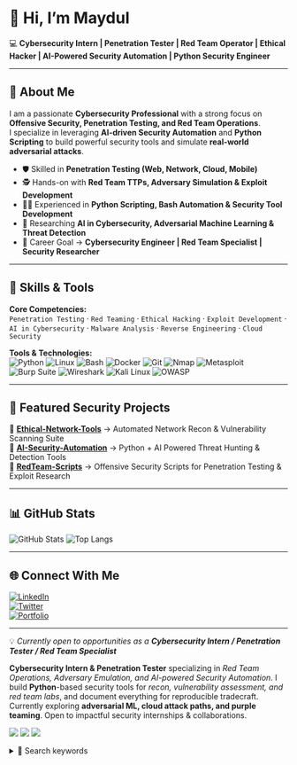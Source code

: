 # 👋 Hi, I’m Maydul  
💻 **Cybersecurity Intern | Penetration Tester | Red Team Operator | Ethical Hacker | AI-Powered Security Automation | Python Security Engineer**

---

## 🔐 About Me
I am a passionate **Cybersecurity Professional** with a strong focus on **Offensive Security, Penetration Testing, and Red Team Operations**.  
I specialize in leveraging **AI-driven Security Automation** and **Python Scripting** to build powerful security tools and simulate **real-world adversarial attacks**.

- 🛡️ Skilled in **Penetration Testing (Web, Network, Cloud, Mobile)**  
- 🕵️ Hands-on with **Red Team TTPs, Adversary Simulation & Exploit Development**  
- 🧑‍💻 Experienced in **Python Scripting, Bash Automation & Security Tool Development**  
- 🤖 Researching **AI in Cybersecurity, Adversarial Machine Learning & Threat Detection**  
- 🎯 Career Goal → **Cybersecurity Engineer | Red Team Specialist | Security Researcher**

---

## 🧰 Skills & Tools
**Core Competencies:**  
`Penetration Testing` · `Red Teaming` · `Ethical Hacking` · `Exploit Development` · `AI in Cybersecurity` · `Malware Analysis` · `Reverse Engineering` · `Cloud Security`  

**Tools & Technologies:**  
![Python](https://img.shields.io/badge/-Python-3776AB?logo=python&logoColor=white)
![Linux](https://img.shields.io/badge/-Linux-FCC624?logo=linux&logoColor=black)
![Bash](https://img.shields.io/badge/-Bash-4EAA25?logo=gnubash&logoColor=white)
![Docker](https://img.shields.io/badge/-Docker-2496ED?logo=docker&logoColor=white)
![Git](https://img.shields.io/badge/-Git-F05032?logo=git&logoColor=white)
![Nmap](https://img.shields.io/badge/-Nmap-004B87?logo=gnu-bash&logoColor=white)
![Metasploit](https://img.shields.io/badge/-Metasploit-ED1C24?logo=redhat&logoColor=white)
![Burp Suite](https://img.shields.io/badge/-Burp%20Suite-FF6633?logo=java&logoColor=white)
![Wireshark](https://img.shields.io/badge/-Wireshark-1679A7?logo=wireshark&logoColor=white)
![Kali Linux](https://img.shields.io/badge/-Kali%20Linux-557C94?logo=kalilinux&logoColor=white)
![OWASP](https://img.shields.io/badge/-OWASP-000000?logo=owasp&logoColor=white)

---

## 🚩 Featured Security Projects
🔹 [**Ethical-Network-Tools**](https://github.com/MaydulSec/ethical-network-tools-demo) → Automated Network Recon & Vulnerability Scanning Suite  
🔹 [**AI-Security-Automation**](https://github.com/MaydulSec/ai-sec-automation) → Python + AI Powered Threat Hunting & Detection Tools  
🔹 [**RedTeam-Scripts**](https://github.com/MaydulSec/redteam-scripts) → Offensive Security Scripts for Penetration Testing & Exploit Research  

---

## 📊 GitHub Stats
![GitHub Stats](https://github-readme-stats.vercel.app/api?username=MaydulSec&show_icons=true&theme=radical)
![Top Langs](https://github-readme-stats.vercel.app/api/top-langs/?username=MaydulSec&layout=compact&theme=radical)

---

## 🌐 Connect With Me
[![LinkedIn](https://img.shields.io/badge/-LinkedIn-0A66C2?logo=linkedin&logoColor=white)](https://www.linkedin.com/in/cybersec-maydul-2b4b78373/)  
[![Twitter](https://img.shields.io/badge/-Twitter-1DA1F2?logo=twitter&logoColor=white)](https://x.com/CybersecMaydul)  
[![Portfolio](https://img.shields.io/badge/-Portfolio-FF7139?logo=firefox&logoColor=white)]()  

---

💡 *Currently open to opportunities as a **Cybersecurity Intern / Penetration Tester / Red Team Specialist***  
<!-- ====== Profile Summary (Place ABOVE the H1) ====== -->
<p align="left">
  <strong>Cybersecurity Intern & Penetration Tester</strong> specializing in 
  <em>Red Team Operations, Adversary Emulation, and AI-powered Security Automation</em>.
  I build <strong>Python</strong>-based security tools for <em>recon, vulnerability assessment, and red team labs</em>, 
  and document everything for reproducible tradecraft. 
  Currently exploring <strong>adversarial ML, cloud attack paths, and purple teaming</strong>. 
  Open to impactful security internships & collaborations.
</p>

<!-- Quick badges (optional) -->
<p>
  <img src="https://img.shields.io/badge/Open%20to%20Work-Cybersecurity-success?style=flat-square" />
  <img src="https://img.shields.io/badge/Focus-Penetration%20Testing%20%7C%20Red%20Team-blue?style=flat-square" />
  <img src="https://img.shields.io/badge/Code-Python%20%7C%20Bash-orange?style=flat-square" />
</p>

<!-- SEO: high-intent keywords (collapsed) -->
<details>
<summary>🔎 Search keywords</summary>

Cybersecurity • Penetration Testing • Red Team • Ethical Hacking • Offensive Security • Vulnerability Assessment • Web Application Security • Network Security • Cloud Security (AWS/Azure) • Threat Hunting • Adversarial Machine Learning • AI Security • SIEM • Incident Response (lab) • Exploit Development (beginner) • OSINT • Python Security Automation • Bash Scripting • Purple Teaming • OWASP Top 10
</details>

<!-- ====== /Profile Summary ====== -->
